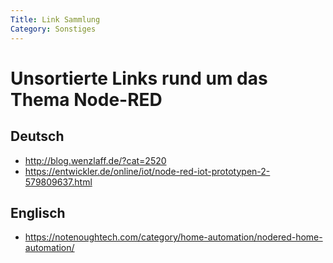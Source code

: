 ```yaml
---
Title: Link Sammlung
Category: Sonstiges
---
```


# Unsortierte Links rund um das Thema Node-RED

## Deutsch

* http://blog.wenzlaff.de/?cat=2520
* https://entwickler.de/online/iot/node-red-iot-prototypen-2-579809637.html

## Englisch

* https://notenoughtech.com/category/home-automation/nodered-home-automation/
